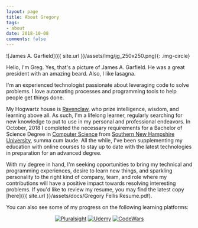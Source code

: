 ```yaml
---
layout: page
title: About Gregory
tags: 
- about
date: 2018-10-08
comments: false
---
```


![James A. Garfield]({{ site.url }}/assets/img/jg_250x250.png){: .img-circle}

Hello, I'm Greg. Yes, that's a picture of James A. Garfield. He was a great president with an amazing beard. Also, I like lasagna.

I'm an experienced technologist passionate about leveraging code to solve problems. I love automating processes and programming tools to help people get things done.

My Hogwartz house is [Ravenclaw](https://www.pottermore.com/collection/all-about-ravenclaw), who prize intelligence, wisdom, and learning above all. As such, I'm a lifelong learner, regularly searching for new knowledge to put to use in my personal and professional endeavors. In October, 2018 I completed the necessary requirements for a Bachelor of Science Degree in [Computer Science](https://www.snhu.edu/online-degrees/bachelors/bs-in-computer-science) from [Southern New Hampshire University](https://www.snhu.edu), summa cum laude. All the while, I've been supplementing my education with online courses to stay up to date with the latest technologies in preparation for an advanced degree.

With my degree in hand, I'm seeking opportunities to bring my technical and programming experiences, desire to learn new things, and sparkling personality to the right kind of company, team, and role where my contributions will have a positive impact towards resolving interesting problems. If you'd like to review my resume, you may find the latest copy [here]({{ site.url }}/assets/docs/Gregory Fellis Resume.pdf).

You can also see some of my progress on the following learning platforms:

<center>
<p>
<a href="https://app.pluralsight.com/profile/gsfellis" target="_blank" class="btn btn-info btn-sm"><img src="{{ site.url }}/assets/img/social/Pluralsight.png" alt="Pluralsight" title="Pluralsight"></a>
<a href="https://www.udemy.com/user/gregorysfellis/" target="_blank" class="btn btn-info btn-sm"><img src="{{ site.url }}/assets/img/social/Udemy.png" alt="Udemy" title="Udemy"></a>
<a href="https://www.codewars.com/users/gsfellis" target="_blank" class="btn btn-info btn-sm"><img src="{{ site.url }}/assets/img/social/CodeWars.png" alt="CodeWars" title="CodeWars"></a>
</p>
</center>
